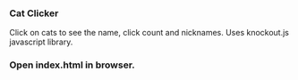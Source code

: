### Cat Clicker

Click on cats to see the name, click count and nicknames.
Uses knockout.js javascript library. 

### Open index.html in browser.
